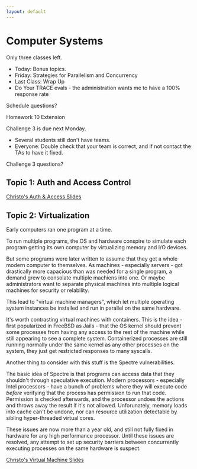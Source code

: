 ```yaml
---
layout: default
---
```


# Computer Systems

Only three classes left.

 - Today: Bonus topics.
 - Friday: Strategies for Parallelism and Concurrency
 - Last Class: Wrap Up
 - Do Your TRACE evals - the administration wants me to have a 100% response rate

Schedule questions?

Homework 10 Extension

Challenge 3 is due next Monday.

 - Several students still don't have teams.
 - Everyone: Double check that your team is correct, and if not contact the
   TAs to have it fixed. 

Challenge 3 questions?


## Topic 1: Auth and Access Control

[Christo's Auth & Access Slides](http://www.ccs.neu.edu/home/ntuck/courses/2015/01/cs5600/slides/12_Auth_and_Access.pptx)


## Topic 2: Virtualization

Early computers ran one program at a time.

To run multiple programs, the OS and hardware conspire to simulate each program
getting its own computer by virtualizing memory and I/O devices.

But some programs were later written to assume that they get a whole modern
computer to themselves. As machines - especially servers - got drastically more
capacious than was needed for a single program, a demand grew to consolate
multiple machiens into one. Or maybe administrators want to separate physical
machines into multiple logical machines for security or relability.

This lead to "virtual machine managers", which let multiple operating system
instances be installed and run in parallel on the same hardware.

It's worth contrasting virtual machines with containers. This is the idea -
first popularized in FreeBSD as Jails - that the OS kernel should prevent some
processes from having any access to the rest of the machine while still
appearing to see a complete system. Containerized processes are still running
normally under the same kernel as any other processes on the system, they just
get restricted responses to many syscalls.

Another thing to consider with this stuff is the Spectre vulnerabilities.

The basic idea of Spectre is that programs can access data that they shouldn't
through speculative execution. Modern processors - especially Intel processors -
have a bunch of problems where they will execute code *before* verifying that
the process has permission to run that code. Permission is checked afterwards,
and the processor undoes the actions and throws away the result if it's not
allowed. Unforunately, memory loads into cache can't be undone, nor can resource
utilization detectable by sibling hyper-threaded virtual cores.

These issues are now more than a year old, and still not fully fixed in hardware
for any high performance processor. Until these issues are resolved, any attempt
to set up security barriers between concurrently executing processes on the same
hardware is suspect.

[Christo's Virtual Machine Slides](http://www.ccs.neu.edu/home/ntuck/courses/2015/01/cs5600/slides/11_Virtual_Machines.pptx)




